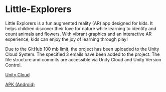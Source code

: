 # Little-Explorers
Little Explorers is a fun augmented reality (AR) app designed for kids. It helps children discover their love for nature while learning to identify and count animals and flowers. With vibrant graphics and an interactive AR experience, kids can enjoy the joy of learning through play!

Due to the GitHub 100 mb limit, the project has been uploaded to the Unity Cloud System. The specified 3 emails have been added to the project. The file structure and commits are accessible via Unity Cloud and Unity Version Control.

[Unity Cloud](https://cloud.unity.com/home/organizations/18968113338128/plastic-scm/organizations/ismailyucelolmez514/repositories/LittleExplorerss)

[APK (Android)](https://drive.google.com/file/d/1QTr6gCwY0YxDxV63t_kPPySEnnqtByMl/view?usp=sharing)
